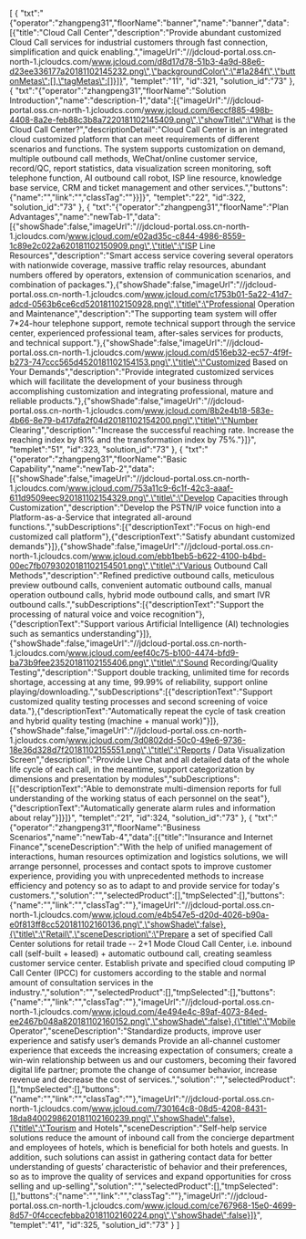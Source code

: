 [
	{
		"txt":"{\"operator\":\"zhangpeng31\",\"floorName\":\"banner\",\"name\":\"banner\",\"data\":[{\"title\":\"Cloud Call Center\",\"description\":\"Provide abundant customized Cloud Call services for industrial customers through fast connection, simplification and quick enabling.\",\"imageUrl\":\"//jdcloud-portal.oss.cn-north-1.jcloudcs.com/www.jcloud.com/d8d17d78-51b3-4a9d-88e6-d23ee336177a20181102145232.png\",\"backgroundColor\":\"#1a284f\",\"buttonMetas\":[],\"tagMetas\":[]}]}",
		"templet":"11",
		"id":321,
		"solution_id":"73"
	},
	{
		"txt":"{\"operator\":\"zhangpeng31\",\"floorName\":\"Solution Introduction\",\"name\":\"description-1\",\"data\":[{\"imageUrl\":\"//jdcloud-portal.oss.cn-north-1.jcloudcs.com/www.jcloud.com/6eccf885-498b-4408-8a2e-feb88c3b8a7220181102145409.png\",\"showTitle\":\"What is the Cloud Call Center?\",\"descriptionDetail\":\"Cloud Call Center is an integrated cloud customized platform that can meet requirements of different scenarios and functions. The system supports customization on demand, multiple outbound call methods, WeChat/online customer service, record/QC, report statistics, data visualization screen monitoring, soft telephone function, AI outbound call robot, ISP line resource, knowledge base service, CRM and ticket management and other services.\",\"buttons\":{\"name\":\"\",\"link\":\"\",\"classTag\":\"\"}}]}",
		"templet":"22",
		"id":322,
		"solution_id":"73"
	},
	{
		"txt":"{\"operator\":\"zhangpeng31\",\"floorName\":\"Plan Advantages\",\"name\":\"newTab-1\",\"data\":[{\"showShade\":false,\"imageUrl\":\"//jdcloud-portal.oss.cn-north-1.jcloudcs.com/www.jcloud.com/e02ad35c-c844-4986-8559-1c89e2c022a620181102150909.png\",\"title\":\"ISP Line Resources\",\"description\":\"Smart access service covering several operators with nationwide coverage, massive traffic relay resources, abundant numbers offered by operators, extension of communication scenarios, and combination of packages.\"},{\"showShade\":false,\"imageUrl\":\"//jdcloud-portal.oss.cn-north-1.jcloudcs.com/www.jcloud.com/c1753b01-5a22-41d7-adcd-0563b6ce6cd520181102150928.png\",\"title\":\"Professional Operation and Maintenance\",\"description\":\"The supporting team system will offer 7*24-hour telephone support, remote technical support through the service center, experienced professional team, after-sales services for products, and technical support.\"},{\"showShade\":false,\"imageUrl\":\"//jdcloud-portal.oss.cn-north-1.jcloudcs.com/www.jcloud.com/d516eb32-ec57-4f9f-b273-747ccc565d4520181102154153.png\",\"title\":\"Customized Based on Your Demands\",\"description\":\"Provide integrated customized services which will facilitate the development of your business through accomplishing customization and integrating professional, mature and reliable products.\"},{\"showShade\":false,\"imageUrl\":\"//jdcloud-portal.oss.cn-north-1.jcloudcs.com/www.jcloud.com/8b2e4b18-583e-4b66-8e79-b417dfa2f04d20181102154200.png\",\"title\":\"Number Clearing\",\"description\":\"Increase the successful reaching rate. Increase the reaching index by 81% and the transformation index by 75%.\"}]}",
		"templet":"51",
		"id":323,
		"solution_id":"73"
	},
	{
		"txt":"{\"operator\":\"zhangpeng31\",\"floorName\":\"Basic Capability\",\"name\":\"newTab-2\",\"data\":[{\"showShade\":false,\"imageUrl\":\"//jdcloud-portal.oss.cn-north-1.jcloudcs.com/www.jcloud.com/753a11c9-6c1f-42c3-aaaf-611d9509eec920181102154329.png\",\"title\":\"Develop Capacities through Customization\",\"description\":\"Develop the PSTN/IP voice function into a Platform-as-a-Service that integrated all-around functions.\",\"subDescriptions\":[{\"descriptionText\":\"Focus on high-end customized call platform\"},{\"descriptionText\":\"Satisfy abundant customized demands\"}]},{\"showShade\":false,\"imageUrl\":\"//jdcloud-portal.oss.cn-north-1.jcloudcs.com/www.jcloud.com/ebb1beb5-b622-4100-b4bd-00ec7fb0793020181102154501.png\",\"title\":\"Various Outbound Call Methods\",\"description\":\"Refined predictive outbound calls, meticulous preview outbound calls, convenient automatic outbound calls, manual operation outbound calls, hybrid mode outbound calls, and smart IVR outbound calls.\",\"subDescriptions\":[{\"descriptionText\":\"Support the processing of natural voice and voice recognition\"},{\"descriptionText\":\"Support various Artificial Intelligence (AI) technologies such as semantics understanding\"}]},{\"showShade\":false,\"imageUrl\":\"//jdcloud-portal.oss.cn-north-1.jcloudcs.com/www.jcloud.com/eef40c75-b100-4474-bfd9-ba73b9fee23520181102155406.png\",\"title\":\"Sound Recording/Quality Testing\",\"description\":\"Support double tracking, unlimited time for records shortage, accessing at any time, 99.99% of reliability, support online playing/downloading.\",\"subDescriptions\":[{\"descriptionText\":\"Support customized quality testing processes and second screening of voice data.\"},{\"descriptionText\":\"Automatically repeat the cycle of task creation and hybrid quality testing (machine + manual work)\"}]},{\"showShade\":false,\"imageUrl\":\"//jdcloud-portal.oss.cn-north-1.jcloudcs.com/www.jcloud.com/3d0802dd-50c0-49e6-9736-18e36d328d7f20181102155551.png\",\"title\":\"Reports / Data Visualization Screen\",\"description\":\"Provide Live Chat and all detailed data of the whole life cycle of each call, in the meantime, support categorization by dimensions and presentation by modules\",\"subDescriptions\":[{\"descriptionText\":\"Able to demonstrate multi-dimension reports for full understanding of the working status of each personnel on the seat\"},{\"descriptionText\":\"Automatically generate alarm rules and information about relay\"}]}]}",
		"templet":"21",
		"id":324,
		"solution_id":"73"
	},
	{
		"txt":"{\"operator\":\"zhangpeng31\",\"floorName\":\"Business Scenarios\",\"name\":\"newTab-4\",\"data\":[{\"title\":\"Insurance and Internet Finance\",\"sceneDescription\":\"With the help of unified management of interactions, human resources optimization and logistics solutions, we will arrange personnel, processes and contact spots to improve customer experience, providing you with unprecedented methods to increase efficiency and potency so as to adapt to and provide service for today's customers.\",\"solution\":\"\",\"selectedProduct\":[],\"tmpSelected\":[],\"buttons\":{\"name\":\"\",\"link\":\"\",\"classTag\":\"\"},\"imageUrl\":\"//jdcloud-portal.oss.cn-north-1.jcloudcs.com/www.jcloud.com/e4b547e5-d20d-4026-b90a-e0f813ff8cc520181102160136.png\",\"showShade\":false},{\"title\":\"Retail\",\"sceneDescription\":\"Prepare a set of specified Call Center solutions for retail trade -- 2+1 Mode Cloud Call Center, i.e. inbound call (self-built + leased) + automatic outbound call, creating seamless customer service center. Establish private and specified cloud computing IP Call Center (IPCC) for customers according to the stable and normal amount of consultation services in the industry.\",\"solution\":\"\",\"selectedProduct\":[],\"tmpSelected\":[],\"buttons\":{\"name\":\"\",\"link\":\"\",\"classTag\":\"\"},\"imageUrl\":\"//jdcloud-portal.oss.cn-north-1.jcloudcs.com/www.jcloud.com/4e494e4c-89af-4073-84ed-ee2467b048a820181102160152.png\",\"showShade\":false},{\"title\":\"Mobile Operator\",\"sceneDescription\":\"Standardize products, improve user experience and satisfy user’s demands Provide an all-channel customer experience that exceeds the increasing expectation of consumers; create a win-win relationship between us and our customers, becoming their favored digital life partner; promote the change of consumer behavior, increase revenue and decrease the cost of services.\",\"solution\":\"\",\"selectedProduct\":[],\"tmpSelected\":[],\"buttons\":{\"name\":\"\",\"link\":\"\",\"classTag\":\"\"},\"imageUrl\":\"//jdcloud-portal.oss.cn-north-1.jcloudcs.com/www.jcloud.com/730164c8-08d5-4208-8431-18da8400298620181102160239.png\",\"showShade\":false},{\"title\":\"Tourism and Hotels\",\"sceneDescription\":\"Self-help service solutions reduce the amount of inbound call from the concierge department and employees of hotels, which is beneficial for both hotels and guests. In addition, such solutions can assist in gathering contact data for better understanding of guests’ characteristic of behavior and their preferences, so as to improve the quality of services and expand opportunities for cross selling and up-selling\",\"solution\":\"\",\"selectedProduct\":[],\"tmpSelected\":[],\"buttons\":{\"name\":\"\",\"link\":\"\",\"classTag\":\"\"},\"imageUrl\":\"//jdcloud-portal.oss.cn-north-1.jcloudcs.com/www.jcloud.com/ce767968-15e0-4699-8d57-0f4ccecfebba20181102160224.png\",\"showShade\":false}]}",
		"templet":"41",
		"id":325,
		"solution_id":"73"
	}
]